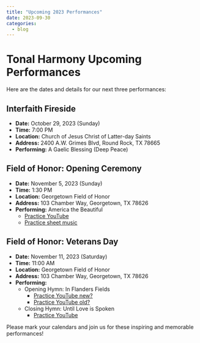 ```yaml
---
title: "Upcoming 2023 Performances"
date: 2023-09-30
categories:
  - blog
---
```


# Tonal Harmony Upcoming Performances

Here are the dates and details for our next three performances:

## Interfaith Fireside

- **Date:** October 29, 2023 (Sunday)
- **Time:** 7:00 PM
- **Location:** Church of Jesus Christ of Latter-day Saints
- **Address:** 2400 A.W. Grimes Blvd, Round Rock, TX 78665
- **Performing:** A Gaelic Blessing (Deep Peace)

## Field of Honor: Opening Ceremony

- **Date:** November 5, 2023 (Sunday)
- **Time:** 1:30 PM
- **Location:** Georgetown Field of Honor
- **Address:** 103 Chamber Way, Georgetown, TX 78626
- **Performing:** America the Beautiful
  - [Practice YouTube](https://youtu.be/7ImnayzcUQw)
  - [Practice sheet music](https://www.jwpepper.com/America-the-Beautiful/10553010.item)

## Field of Honor: Veterans Day

- **Date:** November 11, 2023 (Saturday)
- **Time:** 11:00 AM
- **Location:** Georgetown Field of Honor
- **Address:** 103 Chamber Way, Georgetown, TX 78626
- **Performing:**
  - Opening Hymn: In Flanders Fields
    - [Practice YouTube new?](https://youtu.be/3g-VBcnLdBM)
    - [Practice YouTube old?](https://youtu.be/mI-2EiX-3gc)
  - Closing Hymn: Until Love is Spoken
    - [Practice YouTube](https://youtu.be/PEdg9_sZfwA)

Please mark your calendars and join us for these inspiring and memorable performances!
